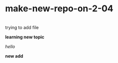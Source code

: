 # make-new-repo-on-2-04
<br>
trying to add file

<b>learning new topic</b>

<i>hello</i>

<b> new add</b>
